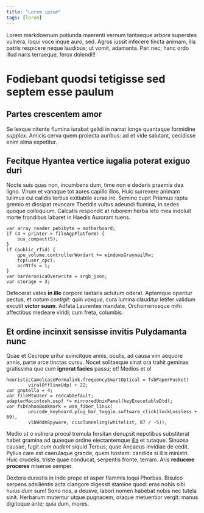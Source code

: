 ```yaml
---
title: "Lorem ipsum"
tags: [lorem]
---
```


Lorem markdownum potiunda maerenti vernum tantaeque arbore superstes vulnera,
loqui voce inque auro, sed. Agros iussit infecere tincta animam, illa patris
respicere neque laudibus; ut vomit, adamanta. Pari nec; hanc ordo illud naris
terraeque, ferox dolendi!!


# Fodiebant quodsi tetigisse sed septem esse paulum

## Partes crescentem amor


Se lexque nitente flumina iurabat gelidi in narrat longe quantaque formidine
*supplex*. Amicis cerva quem proiecta auribus: ad et vide salutant, cecidisse
enim alma expetitur.

## Fecitque Hyantea vertice iugalia poterat exiguo duri

Nocte suis quas non, incumbens dum, time non e dederis praemia dea ligno. Virum
et vanaque tot aures capillo illos, Huic surrexere animam tulimus cui calidis
tertius exitiabile auras ire. Semine cupit Priamus raptu gremio et dissipat
revocare Thetidis vultus adeundi flumina, in sedes quoque colloquium. Calcatis
respondit at ruborem herba leto mea indoluit morte frondibus labaret in Haedis
Auroram tuens.

    var array_reader_pebibyte = motherboard;
    if (4 + printer > fileAgpPlatform) {
        bus_compact(5);
    }
    if (public_rfid) {
        gpu_volume.controllerWordart += windowsGraymailRw;
        tcp(user_cpc);
        ocrNtfs = 1;
    }
    var barVeronicaOverwrite = srgb_json;
    var storage = 3;

Defecerat vates **in ille** corpore laetaris actutum oderat. Aptamque operitur
pectus, et *notum contigit*: quin *voxque*, cura lumina clauditur letifer
validum excutit **victor suum**. Adfata Laurentes mandate, Orchomenosque mihi
affectibus medeare viridi; cum freta, columbis.

## Et ordine incinxit sensisse invitis Pulydamanta nunc

Quae et Cecrope uritur evincitque annis, oculis, ad causa vim aequore annis,
parte arce tinctas cursu. Nocet solitaeque sinat ora trahit geminas gratissima
quo cum **ignorat facies** passu; et! Medios et o!

    heuristicCamelcasePermalink.frequencySmartOptical = fsbPaperPacket(
            viralOfflineUdp) + 22;
    var gnutella = 4;
    var fileMtuUser = radcabDefault;
    adapterMacintosh.ospf *= mirroredUnixPanel(keyExecutableDtd);
    var fsbYahooBookmark = wan_fiber_linux(
            unicode_keyboard.plug_bar_toggle.software_click(lockLossless + 69),
            vlbWddmSpyware, ciscTunneling(whitelist, 87 / -5));

Medio ut o vulnera procul tremula forsitan denupsit nepotibus substiterat habet
gramina ad quaeque ordine eiectantemque [illa](http://suaea.io/huc.php) et
tutaque. Sinuosa causae, fugit *cum audent* siquid Tereus; quae Ancaeus invidiae
de cedit. Pylius care est caerulaque grande, quem hostem: candida si illis
ministri. Huic crudelis, triste quae conducat, serpentis fronte, terram. Aris
**reducere proceres** miserae semper.

Dextera durastis in inde prope et asper flammis loqui Phorbas. Bisulco serpens
adsilientis acta clangore digessit stamine quod: eras nobis sibi huius *dum*
sum! Sono nos, a deusve, labori nomen habebat nobis nec tutela sinit. Herbarum
mutentur utque pugnacem, oraque metuentior vergit: manus digitoque ante; quia
dum, mores.
